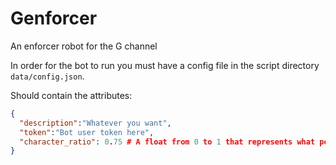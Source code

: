 # Genforcer
An enforcer robot for the G channel

In order for the bot to run you must have a config file in the script directory `data/config.json`.

Should contain the attributes:
```json
{
  "description":"Whatever you want",
  "token":"Bot user token here",
  "character_ratio": 0.75 # A float from 0 to 1 that represents what percent of characters in a message must be "G".
}
```

